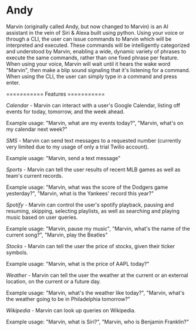# Andy
Marvin (originally called Andy, but now changed to Marvin) is an AI assistant in the vein of Siri & Alexa built using python. Using your voice or through a CLI, the user can issue commands to Marvin which will be interpreted and executed. These commands will be intelligently categorized and understood by Marvin, enabling a wide, dynamic variety of phrases to execute the same commands, rather than one fixed phrase per feature. When using your voice, Marvin will wait until it hears the wake word "Marvin", then make a blip sound signaling that it's listening for a command. When using the CLI, the user can simply type in a command and press enter.

===========  Features ===========

*Calendar -*
  Marvin can interact with a user's Google Calendar, listing off events for today, tomorrow, and the week ahead.

  Example usage: "Marvin, what are my events today?", "Marvin, what's on my calendar next week?"

*SMS -*
  Marvin can send text messages to a requested number (currently very limited due to my usage of only a trial Twilio account).

  Example usage: "Marvin, send a text message"

*Sports -*
  Marvin can tell the user results of recent MLB games as well as team's current records.

  Example usage: "Marvin, what was the score of the Dodgers game yesterday?",
  "Marvin, what is the Yankees' record this year?"

*Spotify -*
  Marvin can control the user's spotify playback, pausing and resuming, skipping, selecting playlists, as well as searching and playing music based on user queries.

  Example usage: "Marvin, pause my music", "Marvin, what's the name of the current song?", "Marvin, play the Beatles"

*Stocks -*
  Marvin can tell the user the price of stocks, given their ticker symbols.

  Example usage: "Marvin, what is the price of AAPL today?"

*Weather -*
  Marvin can tell the user the weather at the current or an external location, on the current or a future day.

  Example usage: "Marvin, what's the weather like today?", "Marvin, what's the weather going to be in Philadelphia tomorrow?"

*Wikipedia -*
  Marvin can look up queries on Wikipedia.

  Example usage: "Marvin, what is Siri?", "Marvin, who is Benjamin Franklin?"


